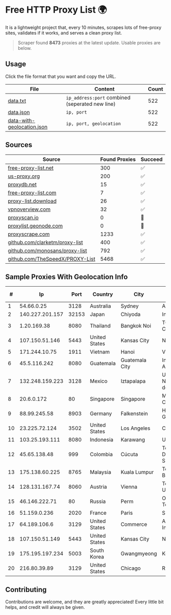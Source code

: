 
# Free HTTP Proxy List 🌍

It is a lightweight project that, every 10 minutes, scrapes lots of free-proxy sites, validates if it works, and serves a clean proxy list.


> Scraper found **8473** proxies at the latest update. Usable proxies are below.

## Usage

Click the file format that you want and copy the URL.


|File|Content|Count|
|----|-------|-----|
|[data.txt](https://raw.githubusercontent.com/themiralay/Proxy-List-World/master/data.txt)|`ip_address:port` combined (seperated new line)|522|
|[data.json](https://raw.githubusercontent.com/themiralay/Proxy-List-World/master/data.json)|`ip, port`|522|
|[data-with-geolocation.json](https://raw.githubusercontent.com/themiralay/Proxy-List-World/master/data-with-geolocation.json)|`ip, port, geolocation`|522|

## Sources

|Source|Found Proxies|Succeed|
|------|-------------|-------|
|[free-proxy-list.net](https://free-proxy-list.net)|300|✅|
|[us-proxy.org](https://www.us-proxy.org)|200|✅|
|[proxydb.net](http://proxydb.net)|15|✅|
|[free-proxy-list.com](https://free-proxy-list.com/?page=&port=&type%5B%5D=http&type%5B%5D=https&up_time=0&search=Search)|7|✅|
|[proxy-list.download](https://www.proxy-list.download/HTTP)|26|✅|
|[vpnoverview.com](https://vpnoverview.com/privacy/anonymous-browsing/free-proxy-servers)|32|✅|
|[proxyscan.io](https://www.proxyscan.io)|0|🚫|
|[proxylist.geonode.com](https://proxylist.geonode.com/api/proxy-list?limit=300&page=1&sort_by=lastChecked&sort_type=desc&protocols=http,https)|0|🚫|
|[proxyscrape.com](https://api.proxyscrape.com/v2/?request=displayproxies&protocol=http&timeout=10000&country=all&ssl=all&anonymity=all)|1233|✅|
|[github.com/clarketm/proxy-list](https://raw.githubusercontent.com/clarketm/proxy-list/master/proxy-list-raw.txt)|400|✅|
|[github.com/monosans/proxy-list](https://raw.githubusercontent.com/monosans/proxy-list/main/proxies/http.txt)|792|✅|
|[github.com/TheSpeedX/PROXY-List](https://raw.githubusercontent.com/TheSpeedX/PROXY-List/master/http.txt)|5468|✅|


## Sample Proxies With Geolocation Info

|#|Ip|Port|Country|City|Internet Service Provider|
|-|--|----|-------|----|-------------------------|
|1|54.66.0.25|3128|Australia|Sydney|Amazon.com, Inc.|
|2|140.227.201.157|32153|Japan|Chiyoda|InfoSphere|
|3|1.20.169.38|8080|Thailand|Bangkok Noi|TOT Public Company Limited|
|4|107.150.51.146|5443|United States|Kansas City|Nocix, LLC|
|5|171.244.10.75|1911|Vietnam|Hanoi|VIETEL|
|6|45.5.116.242|8080|Guatemala|Guatemala City|Inversiones Grajeda Andrade S.A|
|7|132.248.159.223|3128|Mexico|Iztapalapa|Universidad Nacional Autonoma de Mexico|
|8|20.6.0.172|80|Singapore|Singapore|Microsoft Corporation|
|9|88.99.245.58|8903|Germany|Falkenstein|Hetzner Online GmbH|
|10|23.225.72.124|3502|United States|Los Angeles|Cnservers LLC|
|11|103.25.193.111|8080|Indonesia|Karawang|UNINA|
|12|45.65.138.48|999|Colombia|Cúcuta|Telecomunicaciones Del Catatumbo S.A.S|
|13|175.138.60.225|8765|Malaysia|Kuala Lumpur|Telekom Malaysia Berhad|
|14|128.131.167.74|8060|Austria|Vienna|Technische Universitat Wien|
|15|46.146.222.71|80|Russia|Perm|OJSC "ER-Telecom" Perm'|
|16|51.159.0.236|2020|France|Paris|SCALEWAY|
|17|64.189.106.6|3129|United States|Commerce|Apogee Telecom Inc.|
|18|107.150.51.149|5443|United States|Kansas City|Nocix, LLC|
|19|175.195.197.234|5003|South Korea|Gwangmyeong|Korea Telecom|
|20|216.80.39.89|3129|United States|Chicago|RCN|



## Contributing

Contributions are welcome, and they are greatly appreciated! Every
little bit helps, and credit will always be given.

